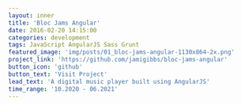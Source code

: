 ```yaml
---
layout: inner
title: 'Bloc Jams Angular'
date: 2016-02-20 14:15:00
categories: development
tags: JavaScript AngularJS Sass Grunt
featured_image: 'img/posts/01_bloc-jams-angular-1130x864-2x.png'
project_link: 'https://github.com/jamigibbs/bloc-jams-angular'
button_icon: 'github'
button_text: 'Visit Project'
lead_text: 'A digital music player built using AngularJS'
time_range: '10.2020 - 06.2021'
---
```

